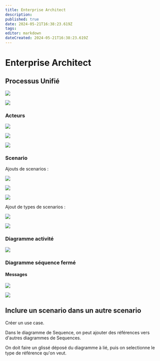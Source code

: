```yaml
---
title: Enterprise Architect
description: 
published: true
date: 2024-05-21T16:38:23.619Z
tags: 
editor: markdown
dateCreated: 2024-05-21T16:38:23.619Z
---
```


# Enterprise Architect

## Processus Unifié

[![](https://wiki.akipe.fr///uploads/images/gallery/2022-09/scaled-1680-/TwmPXPbjmhC5FLZC-image-1663141358484.png)](https://wiki.akipe.fr///uploads/images/gallery/2022-09/TwmPXPbjmhC5FLZC-image-1663141358484.png)

[![](https://wiki.akipe.fr///uploads/images/gallery/2022-09/scaled-1680-/zyNOrur00X6i0A8L-image-1663141784000.png)](https://wiki.akipe.fr///uploads/images/gallery/2022-09/zyNOrur00X6i0A8L-image-1663141784000.png)

### Acteurs

[![](https://wiki.akipe.fr///uploads/images/gallery/2022-09/scaled-1680-/IK4EQzfEKzc8onVj-image-1663151249611.png)](https://wiki.akipe.fr///uploads/images/gallery/2022-09/IK4EQzfEKzc8onVj-image-1663151249611.png)

[![](https://wiki.akipe.fr///uploads/images/gallery/2022-09/scaled-1680-/HNkTMxjRBSo6u0PH-image-1663151253935.png)](https://wiki.akipe.fr///uploads/images/gallery/2022-09/HNkTMxjRBSo6u0PH-image-1663151253935.png)

[![](https://wiki.akipe.fr///uploads/images/gallery/2022-09/scaled-1680-/dlmzGT7qmHzSiUYN-image-1663151259046.png)](https://wiki.akipe.fr///uploads/images/gallery/2022-09/dlmzGT7qmHzSiUYN-image-1663151259046.png)

### Scenario

Ajouts de scenarios :

[![](https://wiki.akipe.fr///uploads/images/gallery/2022-09/scaled-1680-/ypUkHPNpHpZByNOV-image-1663149142216.png)](https://wiki.akipe.fr///uploads/images/gallery/2022-09/ypUkHPNpHpZByNOV-image-1663149142216.png)

[![](https://wiki.akipe.fr///uploads/images/gallery/2022-09/scaled-1680-/UnDCRvvI0Iwl1eIZ-image-1663149151733.png)](https://wiki.akipe.fr///uploads/images/gallery/2022-09/UnDCRvvI0Iwl1eIZ-image-1663149151733.png)

[![](https://wiki.akipe.fr///uploads/images/gallery/2022-09/scaled-1680-/46tjHearcyZzSE0d-image-1663149153974.png)](https://wiki.akipe.fr///uploads/images/gallery/2022-09/46tjHearcyZzSE0d-image-1663149153974.png)

Ajout de types de scenarios :

[![](https://wiki.akipe.fr///uploads/images/gallery/2022-09/scaled-1680-/HQqlwmyCHkdYYrWG-image-1663149218790.png)](https://wiki.akipe.fr///uploads/images/gallery/2022-09/HQqlwmyCHkdYYrWG-image-1663149218790.png)

[![](https://wiki.akipe.fr///uploads/images/gallery/2022-09/scaled-1680-/cvnX5Esg7TXmrHQt-image-1663149223950.png)](https://wiki.akipe.fr///uploads/images/gallery/2022-09/cvnX5Esg7TXmrHQt-image-1663149223950.png)

### Diagramme activité

[![](https://wiki.akipe.fr///uploads/images/gallery/2022-09/scaled-1680-/dsec0kj5rsVZBAPS-image-1663142403317.png)](https://wiki.akipe.fr///uploads/images/gallery/2022-09/dsec0kj5rsVZBAPS-image-1663142403317.png)

### Diagramme séquence fermé

#### Messages

[![](https://wiki.akipe.fr///uploads/images/gallery/2022-09/scaled-1680-/9H4WB7mUCYVlpBOB-image-1663152143719.png)](https://wiki.akipe.fr///uploads/images/gallery/2022-09/9H4WB7mUCYVlpBOB-image-1663152143719.png)

[![](https://wiki.akipe.fr///uploads/images/gallery/2022-09/scaled-1680-/34YTpfwC3tCQz7gW-image-1663152147470.png)](https://wiki.akipe.fr///uploads/images/gallery/2022-09/34YTpfwC3tCQz7gW-image-1663152147470.png)

## Inclure un scenario dans un autre scenario

Créer un use case.

Dans le diagramme de Sequence, on peut ajouter des références vers d'autres diagrammes de Sequences.

On doit faire un glissé déposé du diagramme à lié, puis on selectionne le type de référence qu'on veut.